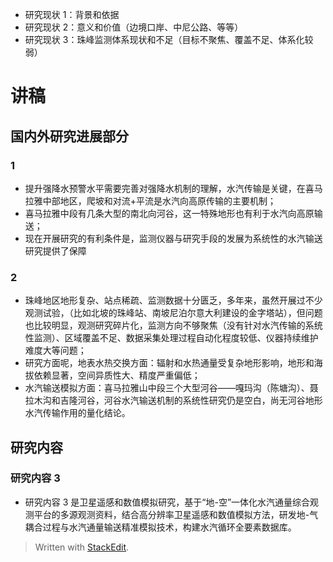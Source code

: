
- 研究现状 1：背景和依据
- 研究现状 2：意义和价值（边境口岸、中尼公路、等等）
- 研究现状 3：珠峰监测体系现状和不足（目标不聚焦、覆盖不足、体系化较弱）


# 讲稿
## 国内外研究进展部分
### 1
- 提升强降水预警水平需要完善对强降水机制的理解，水汽传输是关键，在喜马拉雅中部地区，爬坡和对流+平流是水汽向高原传输的主要机制；
- 喜马拉雅中段有几条大型的南北向河谷，这一特殊地形也有利于水汽向高原输送；
- 现在开展研究的有利条件是，监测仪器与研究手段的发展为系统性的水汽输送研究提供了保障
### 2
- 珠峰地区地形复杂、站点稀疏、监测数据十分匮乏，多年来，虽然开展过不少观测试验，（比如北坡的珠峰站、南坡尼泊尔意大利建设的金字塔站），但问题也比较明显，观测研究碎片化，监测方向不够聚焦（没有针对水汽传输的系统性监测）、区域覆盖不足、数据采集处理过程自动化程度较低、仪器持续维护难度大等问题；
- 研究方面呢，地表水热交换方面：辐射和水热通量受复杂地形影响，地形和海拔依赖显著，空间异质性大、精度严重偏低；
- 水汽输送模拟方面：喜马拉雅山中段三个大型河谷——嘎玛沟（陈塘沟）、聂拉木沟和吉隆河谷，河谷水汽输送机制的系统性研究仍是空白，尚无河谷地形水汽传输作用的量化结论。
## 研究内容
### 研究内容 3
- 研究内容 3 是卫星遥感和数值模拟研究，基于“地-空”一体化水汽通量综合观测平台的多源观测资料，结合高分辨率卫星遥感和数值模拟方法，研发地-气耦合过程与水汽通量输送精准模拟技术，构建水汽循环全要素数据库。

> Written with [StackEdit](https://stackedit.io/).
<!--stackedit_data:
eyJoaXN0b3J5IjpbMzQ2NzY1OTcwLC0yMjE2NDk4MzksMTIwND
k3Mzg1Nyw5NjAzNzA2MDgsLTE0Mzg0Mjg3MTAsMTM4NTE5MTA2
NV19
-->